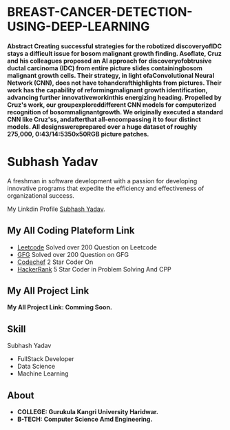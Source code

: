 # BREAST-CANCER-DETECTION-USING-DEEP-LEARNING

#### Abstract Creating successful strategies for the robotized discoveryofIDC stays a difficult issue for bosom malignant growth finding. Asoflate, Cruz and his colleagues proposed an AI approach for discoveryofobtrusive ductal carcinoma (IDC) from entire picture slides containingbosom malignant growth cells. Their strategy, in light ofaConvolutional Neural Network (CNN), does not have tohandcrafthighlights from pictures. Their work has the capability of reformingmalignant growth identification, advancing further innovativeworkinthis energizing heading. Propelled by Cruz's work, our groupexploreddifferent CNN models for computerized recognition of bosommalignantgrowth. We originally executed a standard CNN like Cruz'ss, andafterthat all-encompassing it to four distinct models. All designswereprepared over a huge dataset of roughly 275,000, 0:43/14:5350x50RGB picture patches.




# Subhash Yadav

A freshman in software development with a passion for 
developing innovative programs that expedite the efficiency and
effectiveness of organizational success.

My Linkdin Profile
[Subhash Yadav](https://www.linkedin.com/in/subhash-yadav-1476a4196/).



## My All Coding Plateform Link

- [Leetcode](https://www.linkedin.com/in/subhash-yadav-1476a4196/) Solved over 200 Question on Leetcode
- [GFG](https://www.linkedin.com/in/subhash-yadav-1476a4196/) Solved over 200 Question on GFG
- [Codechef](https://www.linkedin.com/in/subhash-yadav-1476a4196/) 2 Star Coder On  
- [HackerRank](https://www.linkedin.com/in/subhash-yadav-1476a4196/)  5 Star Coder in Problem Solving And CPP

## My All Project Link

**My All Project Link: Comming Soon.**

## Skill

Subhash Yadav

- FullStack Developer
- Data Science
- Machine Learning


## About

- **COLLEGE: Gurukula Kangri University Haridwar.**
- **B-TECH: Computer Science Amd Engineering.**
